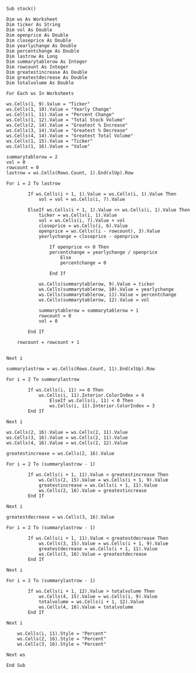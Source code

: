     Sub stock()

    Dim ws As Worksheet
    Dim ticker As String
    Dim vol As Double
    Dim openprice As Double
    Dim closeprice As Double
    Dim yearlychange As Double
    Dim percentchange As Double
    Dim lastrow As Long
    Dim summarytablerow As Integer
    Dim rowcount As Integer
    Dim greatestincrease As Double
    Dim greatestdecrease As Double
    Dim totalvolume As Double

    For Each ws In Worksheets

    ws.Cells(1, 9).Value = "Ticker"
    ws.Cells(1, 10).Value = "Yearly Change"
    ws.Cells(1, 11).Value = "Percent Change"
    ws.Cells(1, 12).Value = "Total Stock Volume"
    ws.Cells(2, 14).Value = "Greatest % Increase"
    ws.Cells(3, 14).Value = "Greatest % Decrease"
    ws.Cells(4, 14).Value = "Greatest Total Volume"
    ws.Cells(1, 15).Value = "Ticker"
    ws.Cells(1, 16).Value = "Value"
   
    summarytablerow = 2
    vol = 0
    rowcount = 0
    lastrow = ws.Cells(Rows.Count, 1).End(xlUp).Row
   
    For i = 2 To lastrow
   
            If ws.Cells(i + 1, 1).Value = ws.Cells(i, 1).Value Then
                vol = vol + ws.Cells(i, 7).Value
           
            ElseIf ws.Cells(i + 1, 1).Value <> ws.Cells(i, 1).Value Then
                ticker = ws.Cells(i, 1).Value
                vol = ws.Cells(i, 7).Value + vol
                closeprice = ws.Cells(i, 6).Value
                openprice = ws.Cells((i - rowcount), 3).Value
                yearlychange = closeprice - openprice
           
                    If openprice <> 0 Then
                    percentchange = yearlychange / openprice
                        Else
                        percentchange = 0
   
                    End If
                   
                ws.Cells(summarytablerow, 9).Value = ticker
                ws.Cells(summarytablerow, 10).Value = yearlychange
                ws.Cells(summarytablerow, 11).Value = percentchange
                ws.Cells(summarytablerow, 12).Value = vol
               
                summarytablerow = summarytablerow + 1
                rowcount = 0
                vol = 0
               
            End If
           
        rowcount = rowcount + 1

           
    Next i
   
    summarylastrow = ws.Cells(Rows.Count, 11).End(xlUp).Row
   
    For i = 2 To summarylastrow

            If ws.Cells(i, 11) >= 0 Then
                ws.Cells(i, 11).Interior.ColorIndex = 4
                    ElseIf ws.Cells(i, 11) < 0 Then
                    ws.Cells(i, 11).Interior.ColorIndex = 3
            End If
           
    Next i
   
    ws.Cells(2, 16).Value = ws.Cells(2, 11).Value
    ws.Cells(3, 16).Value = ws.Cells(2, 11).Value
    ws.Cells(4, 16).Value = ws.Cells(2, 12).Value
   
    greatestincrease = ws.Cells(2, 16).Value
   
    For i = 2 To (summarylastrow - 1)

            If ws.Cells(i + 1, 11).Value > greatestincrease Then
                ws.Cells(2, 15).Value = ws.Cells(i + 1, 9).Value
                greatestincrease = ws.Cells(i + 1, 11).Value
                ws.Cells(2, 16).Value = greatestincrease
            End If
           
    Next i
   
    greatestdecrease = ws.Cells(3, 16).Value
   
    For i = 2 To (summarylastrow - 1)
           
            If ws.Cells(i + 1, 11).Value < greatestdecrease Then
                ws.Cells(3, 15).Value = ws.Cells(i + 1, 9).Value
                greatestdecrease = ws.Cells(i + 1, 11).Value
                ws.Cells(3, 16).Value = greatestdecrease
            End If
       
    Next i
           
    For i = 2 To (summarylastrow - 1)
           
            If ws.Cells(i + 1, 12).Value > totalvolume Then
                ws.Cells(4, 15).Value = ws.Cells(i, 9).Value
                totalvolume = ws.Cells(i + 1, 12).Value
                ws.Cells(4, 16).Value = totalvolume
            End If
           
    Next i
   
        ws.Cells(i, 11).Style = "Percent"
        ws.Cells(2, 16).Style = "Percent"
        ws.Cells(3, 16).Style = "Percent"
   
    Next ws
   
    End Sub

